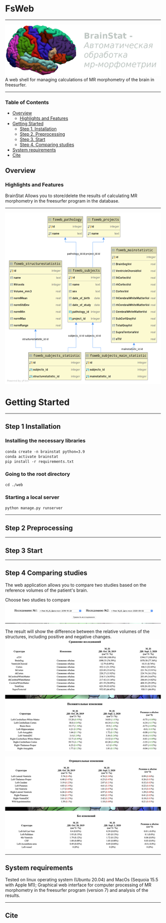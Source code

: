 # FsWeb

*******************************************************************************
![brain-stats](web/fsweb/static/img/freeviewcrop.png)
A web shell for managing calculations of MR morphometry of the brain in freesurfer.

*******************************************************************************
### Table of Contents
- [Overview](#overview)
  - [Highlights and Features](#highlights-and-features)
- [Getting Started](#getting-started)
  - [Step 1. Installation](#step-1-installation)
  - [Step 2. Preprocessing](#step-2-preprocessing)
  - [Step 3. Start](#step-3-start)
  - [Step 4. Comparing studies](#step-4-comparing-studies)
- [System requirements](#system-requirements)
- [Cite](#cite)

## Overview

### Highlights and Features
BrainStat Allows you to store/delete the results of calculating MR morphometry 
in the freesurfer program in the database.
*******************************************************************************
![database](content/fsweb.png)

# Getting Started
*******************************************************************************
## Step 1 Installation

### Installing the necessary libraries
```Shell
conda create -n brainstat python=3.9
conda activate brainstat
pip install -r requirements.txt
```

### Going to the root directory
```Shell
cd ./web
```

### Starting a local server
```Shell
python manage.py runserver
```

*******************************************************************************
## Step 2 Preprocessing

*******************************************************************************
## Step 3 Start

*******************************************************************************
## Step 4 Comparing studies
The web application allows you to compare two studies based on the reference 
volumes of the patient's brain.

Choose two studies to compare
![compare](content/comp01.png)

The result will show the difference between the relative volumes of the structures, including positive and negative changes.
![compare](content/comp02.png)

![compare](content/comp03.png)
*******************************************************************************
## System requirements 
Tested on linux operating system (Ubuntu 20.04) and MacOs (Sequoia 15.5 with Apple M1);
Graphical web interface for computer processing of MR morphometry in the freesurfer 
program (version 7) and analysis of the results.

*******************************************************************************
## Cite

